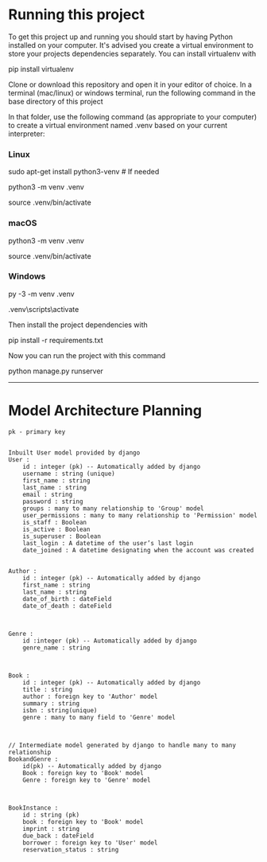 # Running this project
To get this project up and running you should start by having Python installed on your computer. It's advised you create a virtual environment to store your projects dependencies separately. You can install virtualenv with

pip install virtualenv

Clone or download this repository and open it in your editor of choice. In a terminal (mac/linux) or windows terminal, run the following command in the base directory of this project

In that folder, use the following command (as appropriate to your computer) to create a virtual environment named .venv based on your current interpreter:
### Linux

sudo apt-get install python3-venv    # If needed

python3 -m venv .venv

source .venv/bin/activate

### macOS

python3 -m venv .venv

source .venv/bin/activate

### Windows

py -3 -m venv .venv

.venv\scripts\activate


Then install the project dependencies with

pip install -r requirements.txt

Now you can run the project with this command

python manage.py runserver

-----------------------------------------------
# Model Architecture Planning


    pk - primary key


    Inbuilt User model provided by django
    User :
        id : integer (pk) -- Automatically added by django
        username : string (unique)
        first_name : string
        last_name : string
        email : string
        password : string
        groups : many to many relationship to 'Group' model
        user_permissions : many to many relationship to 'Permission' model
        is_staff : Boolean
        is_active : Boolean
        is_superuser : Boolean
        last_login : A datetime of the user’s last login
        date_joined : A datetime designating when the account was created


    Author :
        id : integer (pk) -- Automatically added by django
        first_name : string
        last_name : string
        date_of_birth : dateField
        date_of_death : dateField


    
    Genre :
        id :integer (pk) -- Automatically added by django
        genre_name : string



    Book :
        id : integer (pk) -- Automatically added by django 
        title : string
        author : foreign key to 'Author' model
        summary : string
        isbn : string(unique)
        genre : many to many field to 'Genre' model



    // Intermediate model generated by django to handle many to many relationship
    BookandGenre :
        id(pk) -- Automatically added by django
        Book : foreign key to 'Book' model
        Genre : foreign key to 'Genre' model



    BookInstance :
        id : string (pk) 
        book : foreign key to 'Book' model
        imprint : string
        due_back : dateField
        borrower : foreign key to 'User' model
        reservation_status : string







